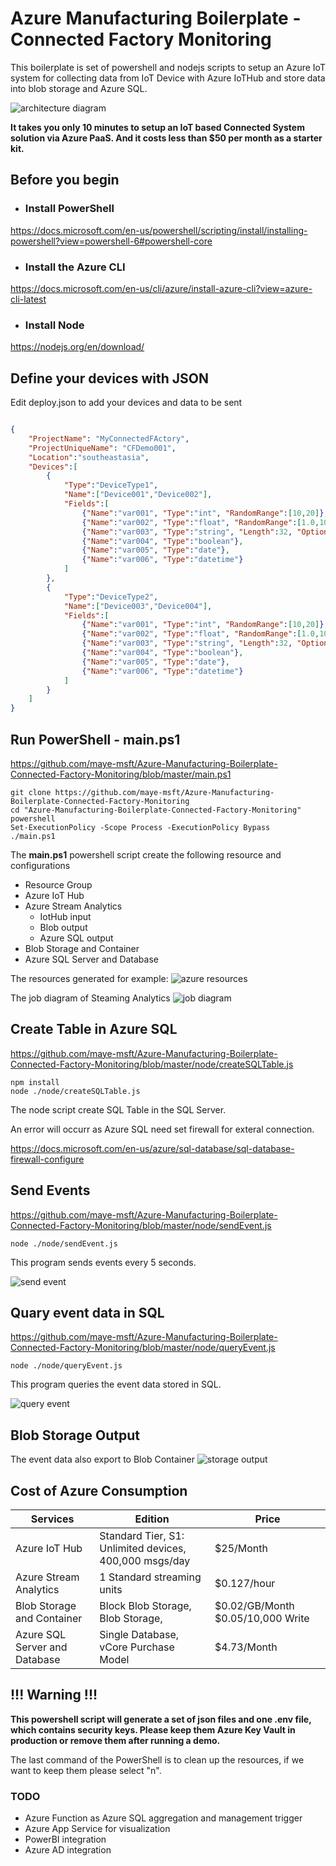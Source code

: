 # Azure Manufacturing Boilerplate - Connected Factory Monitoring

This boilerplate is set of powershell and nodejs scripts to setup an Azure IoT system for collecting data from IoT Device with Azure IoTHub and store data into blob storage and Azure SQL.

![architecture diagram](/images/architecture-diagram.PNG)

**It takes you only 10 minutes to setup an IoT based Connected System solution via Azure PaaS. And it costs less than $50 per month as a starter kit.**  



## Before you begin

* ### Install PowerShell

https://docs.microsoft.com/en-us/powershell/scripting/install/installing-powershell?view=powershell-6#powershell-core

* ### Install the Azure CLI

https://docs.microsoft.com/en-us/cli/azure/install-azure-cli?view=azure-cli-latest

* ### Install Node

https://nodejs.org/en/download/


## Define your devices with JSON

Edit deploy.json to add your devices and data to be sent

```json

{
    "ProjectName": "MyConnectedFActory",
    "ProjectUniqueName": "CFDemo001",
    "Location":"southeastasia",
    "Devices":[
        {
            "Type":"DeviceType1",
            "Name":["Device001","Device002"],
            "Fields":[
                {"Name":"var001", "Type":"int", "RandomRange":[10,20]},
                {"Name":"var002", "Type":"float", "RandomRange":[1.0,10.0]},
                {"Name":"var003", "Type":"string", "Length":32, "Options":["Option1","Option2"]},
                {"Name":"var004", "Type":"boolean"},
                {"Name":"var005", "Type":"date"},
                {"Name":"var006", "Type":"datetime"}
            ]
        },
        {
            "Type":"DeviceType2",
            "Name":["Device003","Device004"],
            "Fields":[
                {"Name":"var001", "Type":"int", "RandomRange":[10,20]},
                {"Name":"var002", "Type":"float", "RandomRange":[1.0,10.0]},
                {"Name":"var003", "Type":"string", "Length":32, "Options":["Option1","Option2"]},
                {"Name":"var004", "Type":"boolean"},
                {"Name":"var005", "Type":"date"},
                {"Name":"var006", "Type":"datetime"}
            ]
        }
    ]
}

```

## Run PowerShell - main.ps1

https://github.com/maye-msft/Azure-Manufacturing-Boilerplate-Connected-Factory-Monitoring/blob/master/main.ps1

```shell
git clone https://github.com/maye-msft/Azure-Manufacturing-Boilerplate-Connected-Factory-Monitoring
cd "Azure-Manufacturing-Boilerplate-Connected-Factory-Monitoring"
powershell
Set-ExecutionPolicy -Scope Process -ExecutionPolicy Bypass
./main.ps1
```

The **main.ps1** powershell script create the following resource and configurations

* Resource Group
* Azure IoT Hub
* Azure Stream Analytics
    * IotHub input
    * Blob output
    * Azure SQL output
* Blob Storage and Container
* Azure SQL Server and Database

The resources generated for example:
![azure resources](/images/azure-resources.PNG)

The job diagram of Steaming Analytics
![job diagram](/images/job-diagram.PNG)

## Create Table in Azure SQL

https://github.com/maye-msft/Azure-Manufacturing-Boilerplate-Connected-Factory-Monitoring/blob/master/node/createSQLTable.js

```shell
npm install
node ./node/createSQLTable.js
```

The node script create SQL Table in the SQL Server.

An error will occurr as Azure SQL need set firewall for exteral connection.

https://docs.microsoft.com/en-us/azure/sql-database/sql-database-firewall-configure

## Send Events

https://github.com/maye-msft/Azure-Manufacturing-Boilerplate-Connected-Factory-Monitoring/blob/master/node/sendEvent.js

```shell
node ./node/sendEvent.js
```

This program sends events every 5 seconds.

![send event](/images/sendEvent.PNG)

## Quary event data in SQL

https://github.com/maye-msft/Azure-Manufacturing-Boilerplate-Connected-Factory-Monitoring/blob/master/node/queryEvent.js

```shell
node ./node/queryEvent.js
```

This program queries the event data stored in SQL.

![query event](/images/queryEvent.PNG)

## Blob Storage Output
The event data also export to Blob Container
![storage output](/images/storageoutput.PNG)

## Cost of Azure Consumption

Services | Edition | Price 
------------ | ------------- | ----------------
Azure IoT Hub | Standard Tier, S1: Unlimited devices, 400,000 msgs/day | $25/Month
Azure Stream Analytics | 1 Standard streaming units | $0.127/hour 
Blob Storage and Container | Block Blob Storage, Blob Storage,  | $0.02/GB/Month $0.05/10,000 Write
Azure SQL Server and Database | Single Database, vCore Purchase Model | $4.73/Month


## !!! Warning !!!

**This powershell script will generate a set of json files and one .env file, which contains security keys. Please keep them Azure Key Vault in production or remove them after running a demo.**

The last command of the PowerShell is to clean up the resources, if we want to keep them please select "n".

### TODO

* Azure Function as Azure SQL aggregation and management trigger
* Azure App Service for visualization
* PowerBI integration
* Azure AD integration
